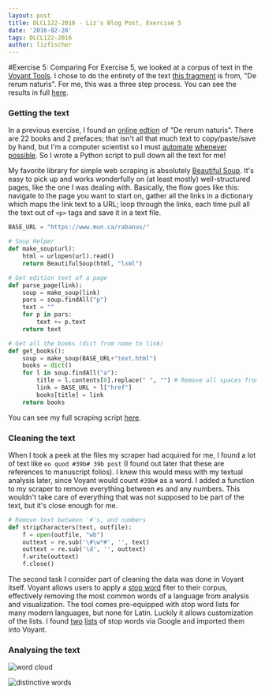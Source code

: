 ```yaml
---
layout: post
title: DLCL122-2016 - Liz's Blog Post, Exercise 5
date: '2016-02-28'
tags: DLCL122-2016
author: lizfischer
---
```


#Exercise 5: Comparing
For Exercise 5, we looked at a corpus of text in the [Voyant Tools](http://voyant-tools.org/). I chose to do the entirety of the text [this fragment](https://searchworks.stanford.edu/view/9932113) is from, "De rerum naturis". For me, this was a three step process. You can see the results in full [here](http://voyant-tools.org/?corpus=1456134952218.8278&stopList=1456724379762wi).
### Getting the text
In a previous exercise, I found an [online edtion](https://www.mun.ca/rabanus/text.html) of "De rerum naturis". There are 22 books and 2 prefaces; that isn't all that much text to copy/paste/save by hand, but I'm a computer scientist so I must [automate](http://www.xkcd.com/974/) [whenever](http://www.xkcd.com/1319/) [possible](http://www.xkcd.com/1205/). So I wrote a Python script to pull down all the text for me!

My favorite library for simple web scraping is absolutely [Beautiful Soup](http://www.crummy.com/software/BeautifulSoup/). It's easy to pick up and works wonderfully on (at least mostly) well-structured pages, like the one I was dealing with. Basically, the flow goes like this: navigate to the page you want to start on, gather all the links in a dictionary which maps the link text to a URL; loop through the links, each time pull all the text out of ```<p>``` tags and save it in a text file.
```python
BASE_URL = "https://www.mun.ca/rabanus/" 

# Soup Helper
def make_soup(url):
    html = urlopen(url).read()
    return BeautifulSoup(html, "lxml")

# Get edition text of a page
def parse_page(link):
    soup = make_soup(link)
    pars = soup.findAll("p")
    text = ""    
    for p in pars:    
        text += p.text
    return text

# Get all the books (dict from name to link)
def get_books():
    soup = make_soup(BASE_URL+"text.html")
    books = dict()
    for l in soup.findAll("a"):
        title = l.contents[0].replace(" ", "") # Remove all spaces from titles
        link = BASE_URL + l["href"]
        books[title] = link
    return books
```

You can see my full scraping script [here](https://gist.github.com/lizfischer/cbf4c71eea8be043368a).

### Cleaning the text
When I took a peek at the files my scraper had acquired for me, I found a lot of text like ```eo quod #39b# 39b post``` (I found out later that these are references to manuscript folios). I knew this would mess with my textual analysis later, since Voyant would count ```#39b#``` as a word. I added a function to my scraper to remove everything between ```#```s and any numbers. This wouldn't take care of everything that was not supposed to be part of the text, but it's close enough for me.

```python
# Remove text between '#'s, and numbers
def stripCharacters(text, outfile):
    f = open(outfile, "wb")
    outtext = re.sub('\#\w*#', '', text)
    outtext = re.sub('\d', '', outtext)
    f.write(outtext)
    f.close()
```

The second task I consider part of cleaning the data was done in Voyant itself. Voyant allows users to apply a [stop word](https://en.wikipedia.org/wiki/Stop_words) fiter to their corpus, effectively removing the most common words of a language from analysis and visualization. The tool comes pre-equipped with stop word lists for many modern languages, but none for Latin. Luckily it allows customization of the lists. I found [two](https://wiki.digitalclassicist.org/Stopwords_for_Greek_and_Latin) [lists](https://wiki.digitalclassicist.org/Stopwords_for_Greek_and_Latin) of stop words via Google and imported them into Voyant.

### Analysing the text

![word cloud](http://i.imgur.com/zypqWY3.png)

![distinctive words](http://i.imgur.com/ZuFem5T.png)
